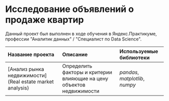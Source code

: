 # Исследование объявлений о продаже квартир


Данный проект был выполнен в ходе обучения в Яндекс.Практикуме, профессии "Аналитик данных" / "Специалист по Data Science".

| Название проекта | Описание | Используемые библиотеки | 
| :---------------------- | :---------------------- | :---------------------- |
| [Анализ рынка недвижимости](Real estate market analysis) | Определить факторы и критерии влияющие на цену объектов недвижимости | *pandas*, *matplotlib*, *numpy*|